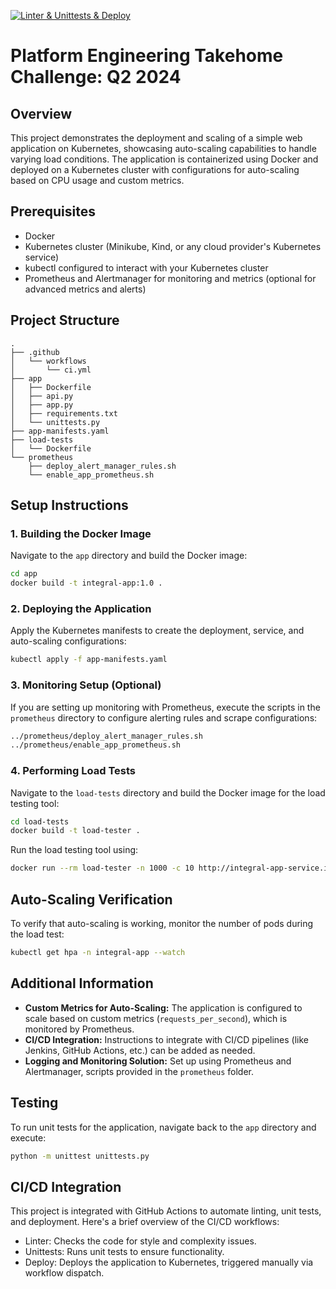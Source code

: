 [![Linter & Unittests & Deploy](https://github.com/nezakoo/integral-takehome-challenge/actions/workflows/ci.yml/badge.svg)](https://github.com/nezakoo/integral-takehome-challenge/actions/workflows/ci.yml)
# Platform Engineering Takehome Challenge: Q2 2024

## Overview

This project demonstrates the deployment and scaling of a simple web application on Kubernetes, showcasing auto-scaling capabilities to handle varying load conditions. The application is containerized using Docker and deployed on a Kubernetes cluster with configurations for auto-scaling based on CPU usage and custom metrics.

## Prerequisites

- Docker
- Kubernetes cluster (Minikube, Kind, or any cloud provider's Kubernetes service)
- kubectl configured to interact with your Kubernetes cluster
- Prometheus and Alertmanager for monitoring and metrics (optional for advanced metrics and alerts)

## Project Structure

```
.
├── .github
│   └── workflows
│       └── ci.yml
├── app
│   ├── Dockerfile
│   ├── api.py
│   ├── app.py
│   ├── requirements.txt
│   └── unittests.py
├── app-manifests.yaml
├── load-tests
│   └── Dockerfile
└── prometheus
    ├── deploy_alert_manager_rules.sh
    └── enable_app_prometheus.sh
```

## Setup Instructions

### 1. Building the Docker Image

Navigate to the `app` directory and build the Docker image:

```bash
cd app
docker build -t integral-app:1.0 .
```

### 2. Deploying the Application

Apply the Kubernetes manifests to create the deployment, service, and auto-scaling configurations:

```bash
kubectl apply -f app-manifests.yaml
```

### 3. Monitoring Setup (Optional)

If you are setting up monitoring with Prometheus, execute the scripts in the `prometheus` directory to configure alerting rules and scrape configurations:

```bash
../prometheus/deploy_alert_manager_rules.sh
../prometheus/enable_app_prometheus.sh
```

### 4. Performing Load Tests

Navigate to the `load-tests` directory and build the Docker image for the load testing tool:

```bash
cd load-tests
docker build -t load-tester .
```

Run the load testing tool using:

```bash
docker run --rm load-tester -n 1000 -c 10 http://integral-app-service.integral-app.svc.cluster.local:5000/
```

## Auto-Scaling Verification

To verify that auto-scaling is working, monitor the number of pods during the load test:

```bash
kubectl get hpa -n integral-app --watch
```

## Additional Information

- **Custom Metrics for Auto-Scaling:** The application is configured to scale based on custom metrics (`requests_per_second`), which is monitored by Prometheus.
- **CI/CD Integration:** Instructions to integrate with CI/CD pipelines (like Jenkins, GitHub Actions, etc.) can be added as needed.
- **Logging and Monitoring Solution:** Set up using Prometheus and Alertmanager, scripts provided in the `prometheus` folder.

## Testing

To run unit tests for the application, navigate back to the `app` directory and execute:

```bash
python -m unittest unittests.py
```

## CI/CD Integration

This project is integrated with GitHub Actions to automate linting, unit tests, and deployment.
Here's a brief overview of the CI/CD workflows:

- Linter: Checks the code for style and complexity issues.
- Unittests: Runs unit tests to ensure functionality.
- Deploy: Deploys the application to Kubernetes, triggered manually via workflow dispatch.
